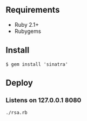 ## Requirements

- Ruby 2.1+
- Rubygems

## Install

`$ gem install 'sinatra'`

## Deploy
### Listens on 127.0.0.1 8080

`./rsa.rb`


